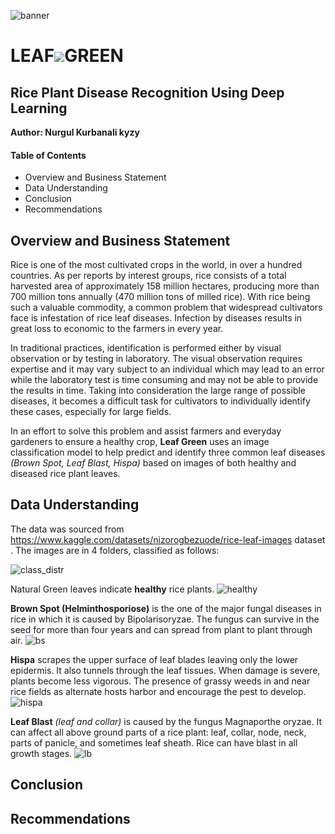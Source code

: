 ![banner](https://github.com/kamalova/Rice_Leaf_Disease_Recognition_DL/blob/main/Images/banner.jpg)
# **LEAF**![](https://github.com/kamalova/Rice_Leaf_Disease_Recognition_DL/blob/main/Images/logo.jpg)**GREEN**  
## **Rice Plant Disease Recognition Using Deep Learning**
**Author: Nurgul Kurbanali kyzy** <p>
#### Table of Contents
* Overview and Business Statement
* Data Understanding
* Conclusion
* Recommendations

##  Overview and Business Statement
Rice is one of the most cultivated crops in the world, in over a hundred countries. As per reports by interest groups, rice consists of a total harvested area of approximately 158 million hectares, producing more than 700 million tons annually (470 million tons of milled rice). With rice being such a valuable commodity, a common problem that widespread cultivators face is infestation of rice leaf diseases. Infection by diseases results in great loss to economic to the farmers in every year.

In traditional practices, identification is performed either by visual observation or by testing in laboratory. The visual observation requires expertise and it may vary subject to an individual which may lead to an error while the laboratory test is time consuming and may not be able to provide the results in time. Taking into consideration the large range of possible diseases, it becomes a difficult task for cultivators to individually identify these cases, especially for large fields. 
  
In an effort to solve this problem and assist farmers and everyday gardeners to ensure a healthy crop, **Leaf Green** uses an image classification model to help predict and identify three common leaf diseases  *(Brown Spot, Leaf Blast, Hispa)*  based on images of both healthy and diseased rice plant leaves.
  
  ## Data Understanding
 The data was sourced from https://www.kaggle.com/datasets/nizorogbezuode/rice-leaf-images dataset . The images are in 4 folders, classified as follows:<p>
 ![class_distr](https://github.com/kamalova/Rice_Leaf_Disease_Recognition_DL/blob/main/Images/class_distribution.png) <p>
  
  Natural Green leaves indicate **healthy** rice plants.
  ![healthy](https://github.com/kamalova/Rice_Leaf_Disease_Recognition_DL/blob/main/Images/health.png) <p>
 **Brown Spot (Helminthosporiose)**  is the one of the major fungal diseases in rice in which it is caused by Bipolarisoryzae. The fungus can survive in the seed for more than four years and can spread from plant to plant through air.
  ![bs](https://github.com/kamalova/Rice_Leaf_Disease_Recognition_DL/blob/main/Images/bs.png) <p>
 **Hispa** scrapes the upper surface of leaf blades leaving only the lower epidermis. It also tunnels through the leaf tissues. When damage is severe, plants become less vigorous. The presence of grassy weeds in and near rice fields as alternate hosts harbor and encourage the pest to develop. 
  ![hispa](https://github.com/kamalova/Rice_Leaf_Disease_Recognition_DL/blob/main/Images/hispa.png) <p>
 **Leaf Blast** *(leaf and collar)* is caused by the fungus Magnaporthe oryzae. It can affect all above ground parts of a rice plant: leaf, collar, node, neck, parts of panicle, and sometimes leaf sheath. Rice can have blast in all growth stages.
  ![lb](https://github.com/kamalova/Rice_Leaf_Disease_Recognition_DL/blob/main/Images/lb.png) <p>
  
  ## Conclusion
  ## Recommendations
  
